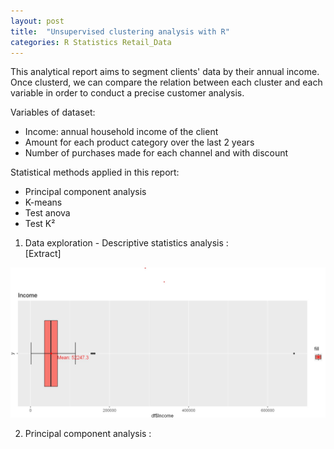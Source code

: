 ```yaml
---
layout: post
title:  "Unsupervised clustering analysis with R"
categories: R Statistics Retail_Data 
---
```

This analytical report aims to segment clients' data by their annual income. Once clusterd, we can compare the relation between each cluster and each variable in order to conduct a precise customer analysis. <br>

Variables of dataset: <br>
*  Income: annual household income of the client<br>
*  Amount for each product category over the last 2 years<br>
*  Number of purchases made for each channel and with discount<br>


Statistical methods applied in this report: <br>
* Principal component analysis <br>
* K-means <br>
* Test anova<br>
* Test K²<br>

1. Data exploration - Descriptive statistics analysis :<br>
[Extract]<br>

 ![Alt text](assets\boxplot_income_.jpg "boxplot of annual household income of the client")<br>
 
2. Principal component analysis :